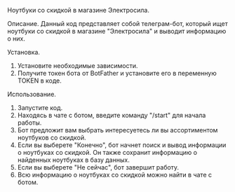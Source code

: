 Ноутбуки со скидкой в магазине Электросила.

Описание.
Данный код представляет собой телеграм-бот, который ищет ноутбуки со скидкой в магазине "Электросила" и выводит информацию о них.

Установка.
1. Установите необходимые зависимости.
2. Получите токен бота от BotFather и установите его в переменную TOKEN в коде.

Использование.
1. Запустите код.
2. Находясь в чате с ботом, введите команду "/start" для начала работы.
3. Бот предложит вам выбрать интересуетесь ли вы ассортиментом ноутбуков со скидкой.
4. Если вы выберете "Конечно", бот начнет поиск и вывод информации о ноутбуках со скидкой. Он также сохранит информацию о найденных ноутбуках в базу данных.
5. Если вы выберете "Не сейчас", бот завершит работу.
6. Всю информацию о ноутбуках со скидкой можно найти в чате с ботом.
